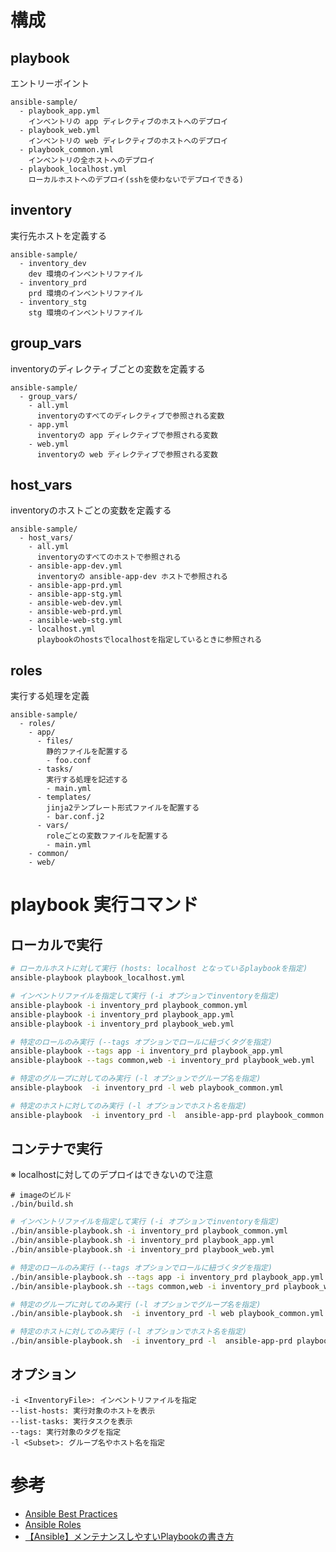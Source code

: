 # 構成
## playbook

エントリーポイント

```
ansible-sample/
  - playbook_app.yml
    インベントリの app ディレクティブのホストへのデプロイ
  - playbook_web.yml
    インベントリの web ディレクティブのホストへのデプロイ
  - playbook_common.yml
    インベントリの全ホストへのデプロイ
  - playbook_localhost.yml
    ローカルホストへのデプロイ(sshを使わないでデプロイできる)
```

## inventory

実行先ホストを定義する

```
ansible-sample/
  - inventory_dev
    dev 環境のインベントリファイル
  - inventory_prd
    prd 環境のインベントリファイル
  - inventory_stg
    stg 環境のインベントリファイル
```

## group\_vars

inventoryのディレクティブごとの変数を定義する

```
ansible-sample/
  - group_vars/
    - all.yml
      inventoryのすべてのディレクティブで参照される変数
    - app.yml
      inventoryの app ディレクティブで参照される変数
    - web.yml
      inventoryの web ディレクティブで参照される変数
```

## host\_vars

inventoryのホストごとの変数を定義する

```
ansible-sample/
  - host_vars/
    - all.yml
      inventoryのすべてのホストで参照される
    - ansible-app-dev.yml
      inventoryの ansible-app-dev ホストで参照される
    - ansible-app-prd.yml
    - ansible-app-stg.yml
    - ansible-web-dev.yml
    - ansible-web-prd.yml
    - ansible-web-stg.yml
    - localhost.yml
      playbookのhostsでlocalhostを指定しているときに参照される
```

## roles

実行する処理を定義

```
ansible-sample/
  - roles/
    - app/
      - files/
        静的ファイルを配置する
        - foo.conf
      - tasks/
        実行する処理を記述する
        - main.yml
      - templates/
        jinja2テンプレート形式ファイルを配置する
        - bar.conf.j2
      - vars/
        roleごとの変数ファイルを配置する
        - main.yml
    - common/
    - web/
```


# playbook 実行コマンド

## ローカルで実行

```bash
# ローカルホストに対して実行 (hosts: localhost となっているplaybookを指定)
ansible-playbook playbook_localhost.yml

# インベントリファイルを指定して実行 (-i オプションでinventoryを指定)
ansible-playbook -i inventory_prd playbook_common.yml
ansible-playbook -i inventory_prd playbook_app.yml
ansible-playbook -i inventory_prd playbook_web.yml

# 特定のロールのみ実行 (--tags オプションでロールに紐づくタグを指定)
ansible-playbook --tags app -i inventory_prd playbook_app.yml
ansible-playbook --tags common,web -i inventory_prd playbook_web.yml

# 特定のグループに対してのみ実行 (-l オプションでグループ名を指定)
ansible-playbook  -i inventory_prd -l web playbook_common.yml

# 特定のホストに対してのみ実行 (-l オプションでホスト名を指定)
ansible-playbook  -i inventory_prd -l  ansible-app-prd playbook_common.yml
```

## コンテナで実行

※ localhostに対してのデプロイはできないので注意

```
# imageのビルド
./bin/build.sh

```

```bash
# インベントリファイルを指定して実行 (-i オプションでinventoryを指定)
./bin/ansible-playbook.sh -i inventory_prd playbook_common.yml
./bin/ansible-playbook.sh -i inventory_prd playbook_app.yml
./bin/ansible-playbook.sh -i inventory_prd playbook_web.yml

# 特定のロールのみ実行 (--tags オプションでロールに紐づくタグを指定)
./bin/ansible-playbook.sh --tags app -i inventory_prd playbook_app.yml
./bin/ansible-playbook.sh --tags common,web -i inventory_prd playbook_web.yml

# 特定のグループに対してのみ実行 (-l オプションでグループ名を指定)
./bin/ansible-playbook.sh  -i inventory_prd -l web playbook_common.yml

# 特定のホストに対してのみ実行 (-l オプションでホスト名を指定)
./bin/ansible-playbook.sh  -i inventory_prd -l  ansible-app-prd playbook_common.yml
```

## オプション

```
-i <InventoryFile>: インベントリファイルを指定
--list-hosts: 実行対象のホストを表示
--list-tasks: 実行タスクを表示
--tags: 実行対象のタグを指定
-l <Subset>: グループ名やホスト名を指定
```

# 参考

- [Ansible Best Practices](https://docs.ansible.com/ansible/2.8/user_guide/playbooks_best_practices.html)
- [Ansible Roles](https://docs.ansible.com/ansible/2.8/user_guide/playbooks_reuse_roles.html)
- [【Ansible】メンテナンスしやすいPlaybookの書き方](https://densan-hoshigumi.com/server/playbook-maintainability)


